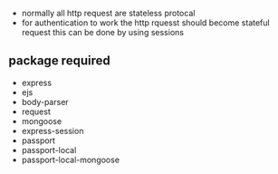 * normally all http request are stateless protocal 
* for authentication to work the http rquesst should become stateful request this can be done by using sessions 


## package required

* express 
* ejs
* body-parser 
* request 
* mongoose
* express-session
* passport 
* passport-local 
* passport-local-mongoose